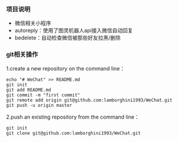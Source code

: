 ### 项目说明
- 微信相关小程序
- autoreply：使用了图灵机器人api接入微信自动回复
- bedelete：自动检查微信被那些好友拉黑/删除

### git相关操作
1.create a new repository on the command line：

    echo "# WeChat" >> README.md
    git init
    git add README.md
    git commit -m "first commit"
    git remote add origin git@github.com:lamborghini1993/WeChat.git
    git push -u origin master

2.push an existing repository from the command line：

    git init
    git clone git@github.com:lamborghini1993/WeChat.git

